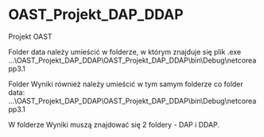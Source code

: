 # OAST_Projekt_DAP_DDAP
Projekt OAST

Folder data należy umieścić w folderze, w którym znajduje się plik .exe
...\OAST_Projekt_DAP_DDAP\OAST_Projekt_DAP_DDAP\bin\Debug\netcoreapp3.1

Folder Wyniki również należy umieścić w tym samym folderze co folder data:
...\OAST_Projekt_DAP_DDAP\OAST_Projekt_DAP_DDAP\bin\Debug\netcoreapp3.1

W folderze Wyniki muszą znajdować się 2 foldery - DAP i DDAP.
